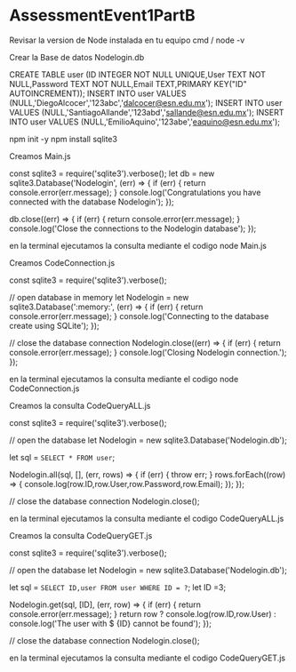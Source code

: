 # AssessmentEvent1PartB
Revisar la version de Node instalada en tu equipo cmd / node -v

Crear la Base de datos Nodelogin.db

CREATE TABLE user (ID	INTEGER NOT NULL UNIQUE,User TEXT NOT NULL,Password TEXT NOT NULL,Email	TEXT,PRIMARY KEY("ID" AUTOINCREMENT));
INSERT INTO user VALUES (NULL,'DiegoAlcocer','123abc','dalcocer@esn.edu.mx');
INSERT INTO user VALUES (NULL,'SantiagoAllande','123abd','sallande@esn.edu.mx');
INSERT INTO user VALUES (NULL,'EmilioAquino','123abe','eaquino@esn.edu.mx');

npm init -y
npm install sqlite3

Creamos Main.js

const sqlite3 = require('sqlite3').verbose();
let db = new sqlite3.Database('Nodelogin', (err) => {
    if (err) {
      return console.error(err.message);
    }
    console.log('Congratulations you have connected with the database Nodelogin');
  });

  db.close((err) => {
    if (err) {
      return console.error(err.message);
    }
    console.log('Close the connections to the Nodelogin database');
  });
  
  en la terminal ejecutamos la consulta mediante el codigo node Main.js

Creamos CodeConnection.js

const sqlite3 = require('sqlite3').verbose();

// open database in memory
let Nodelogin = new sqlite3.Database(':memory:', (err) => {
  if (err) {
    return console.error(err.message);
  }
  console.log('Connecting to the database create using SQLite');
});

// close the database connection
Nodelogin.close((err) => {
  if (err) {
    return console.error(err.message);
  }
  console.log('Closing Nodelogin connection.');
});

en la terminal ejecutamos la consulta mediante el codigo node CodeConnection.js

Creamos la consulta CodeQueryALL.js

const sqlite3 = require('sqlite3').verbose();

// open the database
let Nodelogin = new sqlite3.Database('Nodelogin.db');

let sql = `SELECT * FROM user`;

Nodelogin.all(sql, [], (err, rows) => {
  if (err) {
    throw err;
  }
  rows.forEach((row) => {
    console.log(row.ID,row.User,row.Password,row.Email);
  });
});

// close the database connection
Nodelogin.close();

en la terminal ejecutamos la consulta mediante el codigo CodeQueryALL.js

Creamos la consulta CodeQueryGET.js

const sqlite3 = require('sqlite3').verbose();

// open the database
let Nodelogin = new sqlite3.Database('Nodelogin.db');

let sql = `SELECT ID,user FROM user WHERE ID = ?`;
let ID =3;

Nodelogin.get(sql, [ID], (err, row) => {
  if (err) {
    return console.error(err.message);
  }
  return row
   ? console.log(row.ID,row.User)
    : console.log('The user with $ {ID} cannot be found');
});

// close the database connection
Nodelogin.close();

en la terminal ejecutamos la consulta mediante el codigo CodeQueryGET.js





